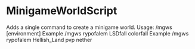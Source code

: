 # MinigameWorldScript
Adds a single command to create a minigame world.
Usage: /mgws <playername> <worldname> <minigame> [environment]
Example /mgws rypofalem LSDfall colorfall
Example /mgws rypofalem Hellish_Land pvp nether
